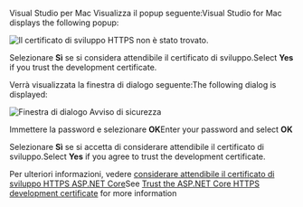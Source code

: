 <span data-ttu-id="f8e04-101">Visual Studio per Mac Visualizza il popup seguente:</span><span class="sxs-lookup"><span data-stu-id="f8e04-101">Visual Studio for Mac displays the following popup:</span></span>

![Il certificato di sviluppo HTTPS non è stato trovato.](~/getting-started/_static/trustCertMac.png)

<span data-ttu-id="f8e04-104">Selezionare **Sì** se si considera attendibile il certificato di sviluppo.</span><span class="sxs-lookup"><span data-stu-id="f8e04-104">Select **Yes** if you trust the development certificate.</span></span>

<span data-ttu-id="f8e04-105">Verrà visualizzata la finestra di dialogo seguente:</span><span class="sxs-lookup"><span data-stu-id="f8e04-105">The following dialog is displayed:</span></span>

![Finestra di dialogo Avviso di sicurezza](~/getting-started/_static/certMac.png)

<span data-ttu-id="f8e04-107">Immettere la password e selezionare **OK**</span><span class="sxs-lookup"><span data-stu-id="f8e04-107">Enter your password and select **OK**</span></span>

<span data-ttu-id="f8e04-108">Selezionare **Sì** se si accetta di considerare attendibile il certificato di sviluppo.</span><span class="sxs-lookup"><span data-stu-id="f8e04-108">Select **Yes** if you agree to trust the development certificate.</span></span>

<span data-ttu-id="f8e04-109">Per ulteriori informazioni, vedere [considerare attendibile il certificato di sviluppo HTTPS ASP.NET Core](xref:security/enforcing-ssl#trust-the-aspnet-core-https-development-certificate-on-windows-and-macos)</span><span class="sxs-lookup"><span data-stu-id="f8e04-109">See [Trust the ASP.NET Core HTTPS development certificate](xref:security/enforcing-ssl#trust-the-aspnet-core-https-development-certificate-on-windows-and-macos) for more information</span></span>